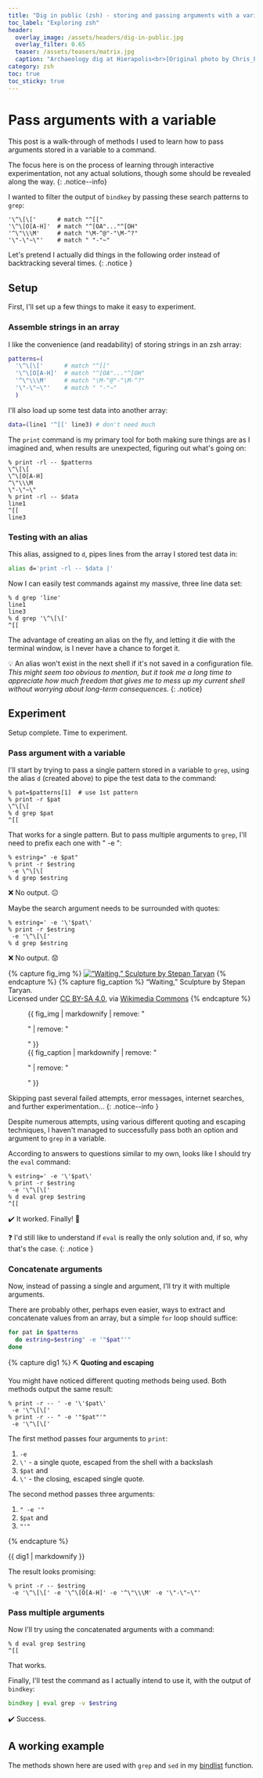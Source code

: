 ```yaml
---
title: "Dig in public (zsh) - storing and passing arguments with a variable"
toc_label: "Exploring zsh"
header:
  overlay_image: /assets/headers/dig-in-public.jpg
  overlay_filter: 0.65
  teaser: /assets/teasers/matrix.jpg
  caption: "Archaeology dig at Hierapolis<br>[Original photo by Chris_Parfitt from Morden, Surrey, England](https://commons.wikimedia.org/wiki/File:Archaeology_dig_at_Hierapolis_03.jpg). Licensed under CC BY 2.0, via Wikimedia Commons"
category: zsh
toc: true
toc_sticky: true
---
```


# Pass arguments with a variable

This post is a walk-through of methods I used to learn how to pass arguments stored in a variable to a command.

The focus here is on the process of learning through interactive experimentation, not any actual solutions, though some should be revealed along the way.
{: .notice--info}


I wanted to filter the output of `bindkey` by passing these search patterns to `grep`:

```
'\^\[\['      # match "^[["
'\^\[O[A-H]'  # match "^[OA"..."^[OH"
'^\"\\\M'     # match "\M-^@"-"\M-^?"
'\"-\"~\"'    # match " "-"~"
```

Let's pretend I actually did things in the following order instead of backtracking several times.
{: .notice }

## Setup

First, I'll set up a few things to make it easy to experiment.

### Assemble strings in an array

I like the convenience (and readability) of storing strings in an zsh array:
```zsh
patterns=(
  '\^\[\['      # match "^[["
  '\^\[O[A-H]'  # match "^[OA"..."^[OH"
  '^\"\\\M'     # match "\M-^@"-"\M-^?"
  '\"-\"~\"'    # match " "-"~"
  )
```

I'll also load up some test data into another array:

```zsh
data=(line1 '^[[' line3) # don't need much
```

The `print` command is my primary tool for both making sure things are as I imagined and, when results are unexpected, figuring out what's going on:

```
% print -rl -- $patterns
\^\[\[
\^\[O[A-H]
^\"\\\M
\"-\"~\"
% print -rl -- $data
line1
^[[
line3
```

### Testing with an alias

This alias, assigned to `d`, pipes lines from the array I stored test data in:

```zsh
alias d='print -rl -- $data |'
```

Now I can easily test commands against my massive, three line data set:

```
% d grep 'line'
line1
line3
% d grep '\^\[\['
^[[
```

The advantage of creating an alias on the fly, and letting it die with the terminal window, is I never have a chance to forget it.

:bulb: An alias won't exist in the next shell if it's not saved in a configuration file.<br>*This might seem too obvious to mention, but it took me a long time to appreciate how much freedom that gives me to mess up my current shell without worrying about long-term consequences.*
{: .notice}


## Experiment

Setup complete. Time to experiment.

### Pass argument with a variable

I'll start by trying to pass a single pattern stored in a variable to `grep`, using the alias `d` (created above) to pipe the test data to the command:

```
% pat=$patterns[1]  # use 1st pattern
% print -r $pat
\^\[\[
% d grep $pat
^[[
```

That works for a single pattern. But to pass multiple arguments to `grep`, I'll need to prefix each one with " -e ":

```
% estring=" -e $pat"
% print -r $estring
 -e \^\[\[
% d grep $estring
```

:x: No output. :neutral_face:

Maybe the search argument needs to be surrounded with quotes:

```
% estring=' -e '\'$pat\'
% print -r $estring
 -e '\^\[\['
% d grep $estring
```

:x: No output. :worried:

{% capture fig_img %}
[![“Waiting,” Sculpture by Stepan Taryan](/assets/images/woman-waiting.jpg)](/assets/images/woman-waiting.jpg)
{% endcapture %}
{% capture fig_caption %}
“Waiting,” Sculpture by Stepan Taryan.<br>Licensed under [CC BY-SA 4.0](https://creativecommons.org/licenses/by-sa/4.0), via [Wikimedia Commons](https://commons.wikimedia.org/wiki/File:Waiting_Sculpture_15.jpg)
{% endcapture %}
<figure>
  {{ fig_img | markdownify | remove: "<p>" | remove: "</p>" }}
  <figcaption>{{ fig_caption | markdownify | remove: "<p>" | remove: "</p>" }}</figcaption>
</figure>

Skipping past several failed attempts, error messages, internet searches, and further experimentation…
{: .notice--info }

Despite numerous attempts, using various different quoting and escaping techniques, I haven't managed to successfully pass both an option and argument to `grep` in a variable.

According to answers to questions similar to my own, looks like I should try the `eval`  command:


```
% estring=' -e '\'$pat\'
% print -r $estring
 -e '\^\[\['
% d eval grep $estring
^[[
```

:heavy_check_mark: It worked. Finally! :tada:

:question: I'd still like to understand if `eval` is really the only solution and, if so, why that's the case.
{: .notice }

### Concatenate arguments

Now, instead of passing a single and argument, I'll try it with multiple arguments.

There are probably other, perhaps even easier, ways to extract and concatenate values from an array, but a simple `for` loop should suffice:

```zsh
for pat in $patterns
  do estring=$estring" -e '"$pat"'"
done
```

{% capture dig1 %}
:pick: **Quoting and  escaping**

You might have noticed different quoting methods being used. Both methods output the same result:

```
% print -r -- ' -e '\'$pat\'
 -e '\^\[\['
% print -r -- " -e '"$pat"'"
 -e '\^\[\['
 ```

The first method passes four arguments to `print`:
1) ` -e `
2) `\'` -  a single quote, escaped from the shell with a backslash
3)  `$pat` and
4) `\'` - the closing, escaped single quote.

The second method passes three arguments:
1) `" -e '"`
2) `$pat` and
3) `"'"`

{% endcapture %}<div class="notice">{{ dig1 | markdownify }}</div>

The result looks promising:

```
% print -r -- $estring
 -e '\^\[\[' -e '\^\[O[A-H]' -e '^\"\\\M' -e '\"-\"~\"'
```

### Pass multiple arguments

Now I'll try using the concatenated arguments with a command:

```
% d eval grep $estring
^[[
```

That works.

Finally, I'll test the command as I actually intend to use it, with the output of `bindkey`:

```zsh
bindkey | eval grep -v $estring
```

:heavy_check_mark: Success.

## A working example

The methods shown here are used with `grep` and `sed` in my [bindlist](/zsh/bindlist2) function.

